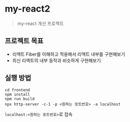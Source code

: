 # my-react2
> my-react 개선 프로젝트

## 프로젝트 목표
- 리액트 Fiber를 이해하고 적용해서 리액트 내부를 구현해보기
- 최신 리액트의 내부 동작과 비슷하게 구현해보기

## 실행 방법
``` shell
cd frontend
npm install
npm run build
npx http-server -c-1 -p <원하는 포트번호> -a localhost
```

`localhost:<원하는 포트번호>`로 접속